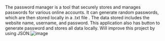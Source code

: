 The password manager is a tool that securely stores and manages passwords for various online accounts. It can generate random passwords, which are then stored locally in a .txt file . The data stored includes the website name, username, and password. This application also has button to generate password and stores all data locally. Will improve this project by using JSON.![image](https://github.com/Shankhosuvro-G/Password-Manager/assets/98182979/1b74eff9-a5a8-4d6d-aa7b-eff6c02f585b)

